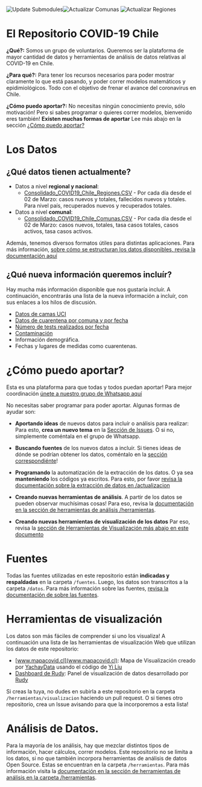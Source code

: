 ![Update Submodules](https://github.com/YachayData/COVID-19/workflows/Update%20Submodules/badge.svg)![Actualizar Comunas](https://github.com/YachayData/COVID-19/workflows/Actualizar%20Comunas/badge.svg) ![Actualizar Regiones](https://github.com/YachayData/COVID-19/workflows/Actualizar%20Regiones/badge.svg)
# El Repositorio COVID-19 Chile
**¿Qué?:** Somos un grupo de voluntarios. Queremos ser la plataforma de mayor cantidad de datos y herramientas de análisis de datos relativas al COVID-19 en Chile.

**¿Para qué?:** Para tener los recursos necesarios para poder mostrar claramente lo que está pasando, y poder correr modelos matemáticos y epidimiológicos. Todo con el objetivo de frenar el avance del coronavirus en Chile.

**¿Cómo puedo aportar?:** No necesitas ningún conocimiento previo, sólo motivación! Pero si sabes programar o quieres correr modelos, bienvenido eres también! **Existen  muchas formas de aportar** Lee más abajo en la sección [¿Cómo puedo aportar?](#cómo-puedo-aportar)

# Los Datos
## ¿Qué datos tienen actualmente?
- Datos a nivel **regional y nacional**:
	- [Consolidado_COVID19_Chile_Regiones.CSV](https://github.com/YachayData/COVID-19/blob/master/Consolidado_COVID19_Chile_Regiones.CSV) - Por cada día desde el 02 de Marzo: casos nuevos y totales, fallecidos nuevos y totales. Para nivel país, recuperados nuevos y recuperados totales.
- Datos a nivel **comunal**:
	- [Consolidado_COVID19_Chile_Comunas.CSV](https://github.com/YachayData/COVID-19/blob/master/Consolidado_COVID19_Chile_Comunas.CSV) - Por cada día desde el 02 de Marzo: casos nuevos, totales, tasa casos totales, casos activos, tasa casos activos.

Además, tenemos diversos formatos útiles para distintas aplicaciones. Para más información, [sobre cómo se estructuran los datos disponibles, revisa la documentación aquí ](https://github.com/YachayData/COVID-19/blob/master/SobreLosDatos.md)

## ¿Qué nueva información queremos incluír?
Hay mucha más información disponible que nos gustaría incluír. A continuación, encontrarás una lista de la nueva información a incluír, con sus enlaces a los hilos de discusión.

- [Datos de camas UCI](https://github.com/YachayData/COVID-19/issues/11)
- [Datos de cuarentena por comuna y por fecha](https://github.com/YachayData/COVID-19/issues/3)
- [Número de tests realizados por fecha](https://github.com/YachayData/COVID-19/issues/2)
- [Contaminación](https://github.com/YachayData/COVID-19/issues/8)
- Información demográfica.
- Fechas y lugares de medidas como cuarentenas.

# ¿Cómo puedo aportar?
Esta es una plataforma para que todas y todos puedan aportar!
Para mejor coordinación [únete a nuestro grupo de Whatsapp aquí](https://chat.whatsapp.com/CUBbQK40HTTBmFoLszaG5S)

No necesitas saber programar para poder aportar. Algunas formas de ayudar son:

- **Aportando ideas** de nuevos datos para incluír o análisis para realizar: Para esto, **crea un nuevo tema** en la [Sección de Issues](https://github.com/YachayData/COVID-19/issues). O si no, simplemente coméntala en el grupo de Whatsapp.

- **Buscando fuentes** de los nuevos datos a incluír. Si tienes ideas de dónde se podrían obtener los datos, coméntalo en la [sección correspondiénte](https://github.com/YachayData/COVID-19/issues)!

- **Programando** la automatización de la extracción de los datos. O ya sea **manteniendo** los códigos ya escritos.  Para esto, por favor [revisa la documentación sobre la extracción de datos en /actualizacion](https://github.com/YachayData/COVID-19/tree/master/actualizacion)

- **Creando nuevas herramientas de análisis**. A partir de los datos se pueden observar muchísimas cosas! Para eso, revisa la [documentación en la sección de herramientas de análisis /herramientas](https://github.com/YachayData/COVID-19/tree/master/herramientas).

- **Creando nuevas herramientas de visualización de los datos** Par eso, revisa la [sección de Herramientas de Visualización más abajo en este documento](#herramientas-de-visualización)

# Fuentes
Todas las fuentes utilizadas en este repositorio están **indicadas y respaldadas** en la carpeta `/fuentes`. Luego, los datos son transcritos a la carpeta `/datos`. Para más información sobre las fuentes, [revisa la documentación de sobre las fuentes](https://github.com/YachayData/COVID-19/tree/master/fuentes). 

# Herramientas de visualización
Los datos son más fáciles de comprender si uno los visualiza! A continuación una lista de las herramientas de visualización Web que utilizan los datos de este repositorio:

- [www.mapacovid.cl](www.mapacovid.cl): Mapa de Visualización creado por [YachayData](https://github.com/YachayData/) usando el código de [Yi Liu](https://github.com/stevenliuyi/covid19/)
- [Dashboard de Rudy](https://github.com/YachayData/COVID-19/tree/master/herramientas/Visualization): Panel de visualización de datos desarrollado por [Rudy](https://github.com/rudyn2)

Si creas la tuya, no dudes en subirla a este repositorio en la carpeta `/herramientas/visualizacion` haciendo un pull request. O si tienes otro repositorio, crea un Issue avisando para que la incorporemos a esta lista!

# Análisis de Datos.
Para la mayoría de los análisis, hay que mezclar distintos tipos de información, hacer cálculos, correr modelos. Este repositorio no se limita a los datos, si no que también incorpora herramientas de análisis de datos Open Source. Estas se encuentran en la carpeta `/herramientas`. Para más información visita la [documentación en la sección de herramientas de análisis en la carpeta /herramientas](https://github.com/YachayData/COVID-19/tree/master/herramientas).
	


